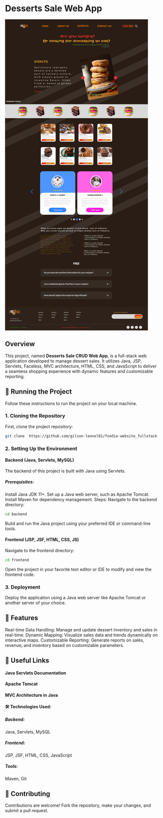 # Desserts Sale Web App
![Desserts Sale Web App](https://github.com/gilson-leonel01/foodie-website_fullstack/blob/b314a5a4c35ad1e1c72d3ca22a5b309f4a0be411/TelaPrincipal-Darkmode.png)

## Overview

This project, named **Desserts Sale CRUD Web App**, is a full-stack web application developed to manage dessert sales. It utilizes Java, JSP, Servlets, Faceless, MVC architecture, HTML, CSS, and JavaScript to deliver a seamless shopping experience with dynamic features and customizable reporting.

## 🚀 Running the Project

Follow these instructions to run the project on your local machine.

### 1. Cloning the Repository

First, clone the project repository:

```sh
git clone  https://github.com/gilson-leonel01/foodie-website_fullstack.git
```

### 2. Setting Up the Environment
#### Backend (Java, Servlets, MySQL)
The backend of this project is built with Java using Servlets.

##### Prerequisites:
Install Java JDK 11+.
Set up a Java web server, such as Apache Tomcat.
Install Maven for dependency management.
Steps:
Navigate to the backend directory:
```sh
cd backend
```
Build and run the Java project using your preferred IDE or command-line tools.

#### Frontend (JSP, JSF, HTML, CSS, JS)
Navigate to the frontend directory:
```sh
cd frontend
```
Open the project in your favorite text editor or IDE to modify and view the frontend code.

### 3. Deployment
Deploy the application using a Java web server like Apache Tomcat or another server of your choice.

## 📝 Features
Real-time Data Handling: Manage and update dessert inventory and sales in real-time.
Dynamic Mapping: Visualize sales data and trends dynamically on interactive maps.
Customizable Reporting: Generate reports on sales, revenue, and inventory based on customizable parameters.

## 📌 Useful Links
#### Java Servlets Documentation
#### Apache Tomcat
#### MVC Architecture in Java
#### 🛠️ Technologies Used:
##### Backend: 
Java, Servlets, MySQL
##### Frontend: 
JSP, JSF, HTML, CSS, JavaScript
##### Tools: 
Maven, Git

## 🚀 Contributing
Contributions are welcome! Fork the repository, make your changes, and submit a pull request.

